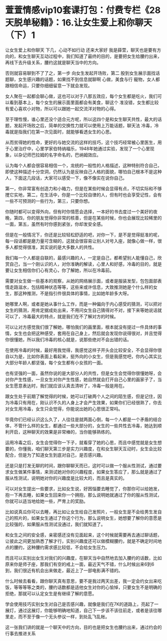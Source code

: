 # 萱萱情感vip10套课打包：付费专栏《28天脱单秘籍》：16.让女生爱上和你聊天（下）1

让女生爱上和你聊天 下几，心动不如行动 还来大家好 我是薛萱，聊天也是要有方向的，和女生聊天互动过程中，我们知道了最终的目的，是要把女生给腰约出来，再线下去升级关系，腰约这就是聊天当中的方向。

否则就容易聊到不了了之，第一步 向女生发起开场败，第二 股到女生展示面找话题聊，女生感兴趣的话题，如果找不到信息就聊啊 心做，美食与行 寵物，女人都跟相信命运，只要你细细留意一下就会发现。

女人聚在一起都会聊心做，这也可以对于八那五效应，每个女生都是吃火，我们可以看到基本上，每个女生的展示面里面都会有美食，聊这个 准没错，女生都比较有爱心喜欢小对物，所以可以跟她一起交流洋对物的心得。

至于理性慢，谁心里还没个适合元方呢，所以这四个是和女生聊天共性，最大的话题，发起开场败之后，简单的交换性力就可以使用上万能话题，聊天法 冷毒，冷毒就是指我们在第一次见面时，就能够看透女生的心思。

从而贫得她的性命，更好的与她交流的这样的技巧，这个技巧经常被心里医生，用于心里治疗中，心里学家伯特纳福乐，1948年她通过实验，发现了一个心里现象，以杂记师巴拉姆的名字命名的，巴纳姆效应。

认为每个人都会很容易相信一个，龙统的一般性的人格描述，这种特别符合自己，即使这种描述十分空洞，仍然认为是反映自己人格的面貌，哪怕自己根本不是这种人，下面这几段话，大家可以感受一下，像不像实在说你自己。

第一，你非常富有创造力和小箱力，但是在某些时候会显得有点，不切实际和不够搅它实地，第二，在生活中，你是一个比较自律的人，但有时也会享受记性，会有一些不可预测的一些行为，第三，只要你想。

你随时都可以变得外向，但有时你情愿会选择，一本好的书去度过一个美好的夜晚，第四，你的朋友觉得你非常的核善，但是在某些时候，你也会展现比较稀里的一面，第五，虽然有时你感到紧张，你却发安全感。

但是在一般情况下，你还是比较轻松舒适的吧，对你一下，是不是觉得挺准的呢，每一段话都是磨力量可含糊的，这就会很容易让别人对号入座，就像心做一样，很多人都觉得很准，其实说的是大多数人的共性。

我们每一个人都是自联的，最感兴趣的人，一定是自己，都希望别人能懂自己，欣赏自己，当一个刚认识的人，对你准确的解读，心里人和好感，冷毒的目的，就是要让女生相信你们心有灵心，你了解她，所以在冷毒前。

需要对女生做一些基本的观察，从她的网络展示面，或者是服装发型，包包面部表情走路滋水，包括精神状态等等，这些来或许信息，大致推测她是个什么样的女生，那这种推测，不是指引件很具体的事情，比如她年龄多大呀。

她哪里人啊，或者是她从事什么工作，而是一种偏向于内心感受的猜测，可以把对女生的猜测，用肯定据成处出来，不用问女生自己猜得对不对，接下来等她说话就可以了，冷毒最大的特点，就是我们在不了解对方的时候。

可以让对方感觉我们很了解她，哪怕我们的画里面，根本就没有提过一件具体的事情，女生也会把这种感受，套用在自己身上，然后就会发现你说得很对，并且觉得你很懂她，所以我们冷毒的核心就是，说那些绝对不会出错的话。

在使用冷毒的时候，最好用我觉得，我感觉这样子开头会比较安全，不会显得你很自以为是，比如你表面上看起来，挺外向的小女生，但是我感觉吧，你内心其实比大部分年龄人都坚强，每个女生都有小女孩的一面。

也有坚强的一面，虽然你说的是大部分人的共性，但是女生会觉得你很懂她呀，会对你产生性感，一旦女生对你产生性感，她自然就会打开自己心里的画家子了，当女生愿意表达时，我们就应该认真去清听了，冷毒一般是用在。

跟女生处于前期了解觉得的时候，她可以打破两个人之间的陌生感，但是记住，因为冷毒只有用在，刚认识不久的人身上才会产生效果，如果你们已经很熟了，你去对女生用冷毒，女生只会觉得，你能说出她的心思很正常吗。

毕竟你们已经认识这么久了，人往往是就两面心倒，每一个人都是一个矛盾的结合体，不管什么样的女生，都通过一些大部分的，女生的一些共性去冷毒，她达到顺利开启，这种聊天的效果是非常棒的，当你能够熟练的。

运用冷毒之后，女生会觉得你一下子，就看穿了她的心思，而且中感觉就是女生想要的，你懂我，咱们聊天第三步是实力兴趣度，在和女生聊天互动时，女生会比较配合，但是为了知道女生到底对自己，是否感兴趣。

还是只是打发无聊的时间，跟你聊聊天而已，这时可以做一个服从性测试，通过要求女生做某件事情，来测试她对你的兴趣程度，如果女生答应了，那么就是通过了服从性测试，说明她对你的兴趣度是比较大的，而且是真实的。

可以对女生提出一些要求，比如女生说，好困惱要去睡觉了，你那你可以给她发，抱一下再去睡，如果女生回来你一个拥抱，那么说明她就通过了你的服从性测试，你就可以适当地给她一些，严育上的奖励。

比如说真瓜你可以去睡，再比如让女生给自己发照片，一般女生是不会给男生发自己的照片的，如果女生通过了你这个行为，那么说明女生，她想要了解你的意愿是比较强的，如果服从性测试没通过，我们就知道了。

和女生之间的安全感，亲密感还没有见面起来，这个时候就需要再去通过聊话题，让彼此之间更加熟悉了解才行，实别兴趣度还可以做模糊腰约，就是不确定时间地点的腰约，这种腰约需求感比较低，不会给女生压力。

而且可以实别出女生对我们的兴趣度，在聊天当中自然地去加入腰约的话数，比如原来你是师子座，那我们有空的戒上一面，最近天气不错，什么时候出来6到6到，我们很近有机会出来做走，最近上了一部电影满不错的。

什么时候去看看，跟你聊天真有意思，要不是我过两天出差，我一定会约女出来吃饭，等等等等之类的，腰约话数都是适他女生对你的心愉悼，只要女生不是明确的拒绝，那就可以认定女生是有继续了解的意愿。

学会使用技巧实别女生对自己是否感兴趣，就像是我们在7K的道路上，亮起了一展灯，通过这展灯，你能够明确地知道，自己下一步该不该往前走，或者是该往哪里走，而不至于像一个无头参议一样，到处乱飞乱帐。

这一张我们讲的就是一个聊天中的方向，目的也是把女生也腰约出来，通过约会的行事去推进关系